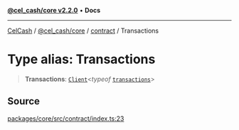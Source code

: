 [**@cel_cash/core v2.2.0**](../../README.md) • **Docs**

***

[CelCash](../../../../packages.md) / [@cel\_cash/core](../../README.md) / [contract](../README.md) / Transactions

# Type alias: Transactions

> **Transactions**: [`Client`](../../types/type-aliases/Client.md)\<*typeof* [`transactions`](../variables/transactions.md)\>

## Source

[packages/core/src/contract/index.ts:23](https://github.com/Pyxlab/celcash/blob/9e2eeefc75067a4b86d18d5bb144eb4446f097c2/packages/core/src/contract/index.ts#L23)
